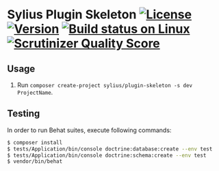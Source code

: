 # Sylius Plugin Skeleton [![License](https://img.shields.io/packagist/l/sylius/plugin-skeleton.svg)](https://packagist.org/packages/sylius/plugin-skeleton) [![Version](https://img.shields.io/packagist/v/sylius/plugin-skeleton.svg)](https://packagist.org/packages/sylius/plugin-skeleton) [![Build status on Linux](https://img.shields.io/travis/Sylius/PluginSkeleton/master.svg)](http://travis-ci.org/Sylius/PluginSkeleton) [![Scrutinizer Quality Score](https://img.shields.io/scrutinizer/g/Sylius/eSkeleton.svg)](https://scrutinizer-ci.com/g/Sylius/PluginSkeleton/)

## Usage

1. Run `composer create-project sylius/plugin-skeleton -s dev ProjectName`.

## Testing

In order to run Behat suites, execute following commands:

```bash
$ composer install
$ tests/Application/bin/console doctrine:database:create --env test
$ tests/Application/bin/console doctrine:schema:create --env test
$ vendor/bin/behat
```
